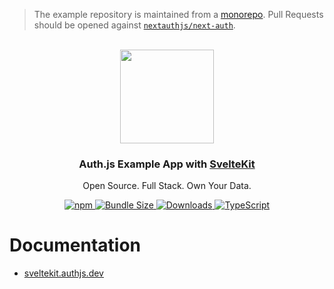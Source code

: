 > The example repository is maintained from a [monorepo](https://github.com/nextauthjs/next-auth/tree/main/apps/example-sveltekit). Pull Requests should be opened against [`nextauthjs/next-auth`](https://github.com/nextauthjs/next-auth).

<p align="center">
   <br/>
   <a href="https://authjs.dev" target="_blank"><img width="150px" src="https://authjs.dev/img/logo/logo-sm.png" /></a>
   <h3 align="center">Auth.js Example App with <a href="https://kit.svelte.dev">SvelteKit</a></h3>
   <p align="center">
   Open Source. Full Stack. Own Your Data.
   </p>
   <p align="center" style="align: center;">
      <a href="https://npm.im/@auth/sveltekit">
        <img alt="npm" src="https://img.shields.io/npm/v/@auth/sveltekit?color=green&label=@auth/sveltekit&style=flat-square">
      </a>
      <a href="https://bundlephobia.com/result?p=sveltekit-auth-example">
        <img src="https://img.shields.io/bundlephobia/minzip/@auth/sveltekit?label=size&style=flat-square" alt="Bundle Size"/>
      </a>
      <a href="https://www.npmtrends.com/@auth/sveltekit">
        <img src="https://img.shields.io/npm/dm/@auth/sveltekit?label=%20downloads&style=flat-square" alt="Downloads" />
      </a>
      <a href="https://npm.im/next-auth">
        <img src="https://img.shields.io/badge/TypeScript-blue?style=flat-square" alt="TypeScript" />
      </a>
   </p>
</p>

# Documentation

- [sveltekit.authjs.dev](https://sveltekit.authjs.dev)
